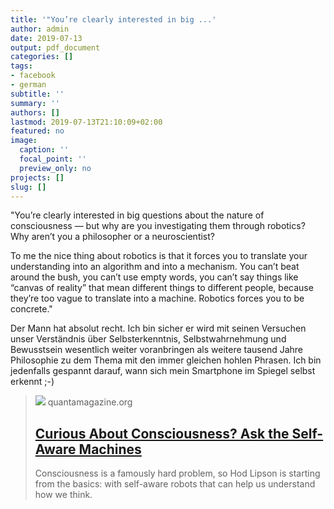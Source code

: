 ```yaml
---
title: '"You’re clearly interested in big ...'
author: admin
date: 2019-07-13
output: pdf_document
categories: []
tags:
- facebook
- german
subtitle: ''
summary: ''
authors: []
lastmod: 2019-07-13T21:10:09+02:00
featured: no
image:
  caption: ''
  focal_point: ''
  preview_only: no
projects: []
slug: []
---
```

"You’re clearly interested in big questions about the nature of consciousness — but why are you investigating them through robotics? Why aren’t you a philosopher or a neuroscientist?

To me the nice thing about robotics is that it forces you to translate your understanding into an algorithm and into a mechanism. You can’t beat around the bush, you can’t use empty words, you can’t say things like “canvas of reality” that mean different things to different people, because they’re too vague to translate into a machine. Robotics forces you to be concrete."

Der Mann hat absolut recht. Ich bin sicher er wird mit seinen Versuchen unser Verständnis über Selbsterkenntnis, Selbstwahrnehmung und Bewusstsein wesentlich weiter voranbringen als weitere tausend Jahre Philosophie zu dem Thema mit den immer gleichen hohlen Phrasen. Ich bin jedenfalls gespannt darauf, wann sich mein Smartphone im Spiegel selbst erkennt ;-)
> [![](https://d2r55xnwy6nx47.cloudfront.net/uploads/2019/07/Hod-Lipson_1200_Social.jpg)](https://www.quantamagazine.org/hod-lipson-is-building-self-aware-robots-20190711/)
> quantamagazine.org
> ## [Curious About Consciousness? Ask the Self-Aware Machines](https://www.quantamagazine.org/hod-lipson-is-building-self-aware-robots-20190711/)
>
>Consciousness is a famously hard problem, so Hod Lipson is starting from the basics: with self-aware robots that can help us understand how we think.

